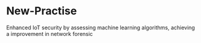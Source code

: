 # New-Practise
Enhanced IoT security by assessing machine learning algorithms, achieving a improvement in network forensic 
